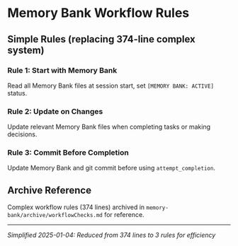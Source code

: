 # Memory Bank Workflow Rules

## Simple Rules (replacing 374-line complex system)

### Rule 1: Start with Memory Bank
Read all Memory Bank files at session start, set `[MEMORY BANK: ACTIVE]` status.

### Rule 2: Update on Changes
Update relevant Memory Bank files when completing tasks or making decisions.

### Rule 3: Commit Before Completion
Update Memory Bank and git commit before using `attempt_completion`.

## Archive Reference
Complex workflow rules (374 lines) archived in `memory-bank/archive/workflowChecks.md` for reference.

---
*Simplified 2025-01-04: Reduced from 374 lines to 3 rules for efficiency*